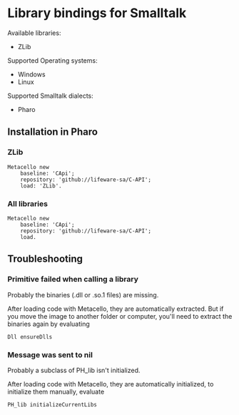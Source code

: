 # Library bindings for Smalltalk 

Available libraries:
 - ZLib

Supported Operating systems:
 - Windows
 - Linux

Supported Smalltalk dialects:
 - Pharo

## Installation in Pharo

### ZLib

```Smalltalk
Metacello new
    baseline: 'CApi';
    repository: 'github://lifeware-sa/C-API';
    load: 'ZLib'.
```

### All libraries

```Smalltalk
Metacello new
    baseline: 'CApi';
    repository: 'github://lifeware-sa/C-API';
    load.
```

## Troubleshooting

### Primitive failed when calling a library

Probably the binaries (.dll or .so.1 files) are missing.

After loading code with Metacello, they are automatically extracted. But if you move the image to another folder or computer, you'll need to extract the binaries again by evaluating

```Smalltalk
Dll ensureDlls
```

### Message was sent to nil

Probably a subclass of PH_lib isn't initialized.

After loading code with Metacello, they are automatically initialized, to initialize them manually, evaluate

```Smalltalk
PH_lib initializeCurrentLibs
```
